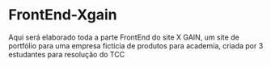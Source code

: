 # FrontEnd-Xgain
Aqui será elaborado toda a parte FrontEnd do site X GAIN, um site de portfólio para uma empresa fictícia de produtos para academia, criada por 3 estudantes para resolução do TCC
